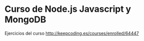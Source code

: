 # Curso de Node.js Javascript y MongoDB
Ejercicios del curso http://keepcoding.es/courses/enrolled/64447
